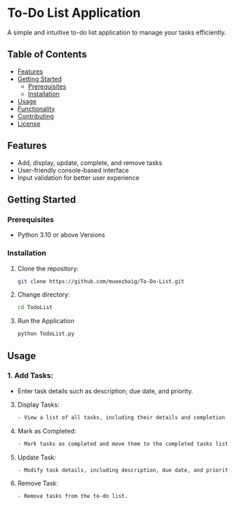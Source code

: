 # **To-Do List Application**
A simple and intuitive to-do list application to manage your tasks efficiently.

## Table of Contents

- [Features](#features)
- [Getting Started](#getting-started)
  - [Prerequisites](#prerequisites)
  - [Installation](#installation)
- [Usage](#usage)
- [Functionality](#functionality)
- [Contributing](#contributing)
- [License](#license)

## Features

- Add, display, update, complete, and remove tasks
- User-friendly console-based interface
- Input validation for better user experience

## Getting Started

### Prerequisites

- Python 3.10 or above Versions

### Installation

1. Clone the repository:

   ```bash
   git clone https://github.com/mueezbaig/To-Do-List.git

2. Change directory:
   ```bash
   cd TodoList

3. Run the Application
    ```bash
    python TodoList.py

## Usage

### 1. Add Tasks:
   - Enter task details such as description, due date, and priority.

3. Display Tasks:
    ```bash
   - View a list of all tasks, including their details and completion status.
4. Mark as Completed:
    ```bash
    - Mark tasks as completed and move them to the completed tasks list.

5. Update Task:
     ```bash
     - Modify task details, including description, due date, and priority.
6. Remove Task:
     ```bash
    - Remove tasks from the to-do list.


    
